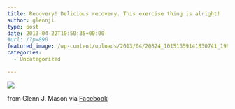 ```yaml
---
title: Recovery! Delicious recovery. This exercise thing is alright!
author: glennji
type: post
date: 2013-04-22T10:50:35+00:00
#url: /?p=890
featured_image: /wp-content/uploads/2013/04/20824_10151359141830741_1995210538_n.jpg
categories:
  - Uncategorized

---
```

<div>
  <img src='/wp-content/uploads/2013/04/20824_10151359141830741_1995210538_n.jpg' style='max-width:600px;' /></p> 
  
  <div>
    from Glenn J. Mason via <a href="http://www.facebook.com/photo.php?fbid=10151359141830741&#038;set=a.10150907445480741.408542.551785740&#038;type=1">Facebook</a>
  </div>
</div>

